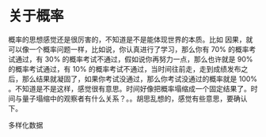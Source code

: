 # 关于概率

概率的思想感觉还是很厉害的，不知道是不是能体现世界的本质。比如 因果，就可以像一个概率问题一样，比如说，你认真进行了学习，那么你有 70% 的概率考试通过，有 30% 的概率考试不通过，假如说你再努力一点，那么也许就是 90% 的概率考试通过，有 10% 的概率考试不通过，当时间往前走，走到成绩发布之后，那么结果就凝固了，如果你考试没通过，那么你考试没通过的概率就是 100% 。不知道是不是这样，感觉很有意思。时间好像把概率塌缩成一个固定结果了。时间与量子塌缩中的观察者有什么关系？。。胡思乱想的，感觉有些意思，要确认下。



多样化数据